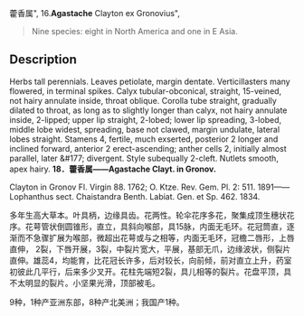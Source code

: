 藿香属",
16.**Agastache** Clayton ex Gronovius",

> Nine species: eight in North America and one in E Asia.

## Description
Herbs tall perennials. Leaves petiolate, margin dentate. Verticillasters many flowered, in terminal spikes. Calyx tubular-obconical, straight, 15-veined, not hairy annulate inside, throat oblique. Corolla tube straight, gradually dilated to throat, as long as to slightly longer than calyx, not hairy annulate inside, 2-lipped; upper lip straight, 2-lobed; lower lip spreading, 3-lobed, middle lobe widest, spreading, base not clawed, margin undulate, lateral lobes straight. Stamens 4, fertile, much exserted, posterior 2 longer and inclined forward, anterior 2 erect-ascending; anther cells 2, initially almost parallel, later &amp;#177; divergent. Style subequally 2-cleft. Nutlets smooth, apex hairy.
**18．藿香属——Agastache Clayt. in Gronov.**

Clayton in Gronov Fl. Virgin 88. 1762; O. Ktze. Rev. Gem. Pl. 2: 511. 1891——Lophanthus sect. Chaistandra Benth. Labiat. Gen. et Sp. 462. 1834.

多年生高大草本。叶具柄，边缘具齿。花两性。轮伞花序多花，聚集成顶生穗状花序。花萼管状倒圆锥形，直立，具斜向喉部，具15脉，内面无毛环。花冠筒直，逐渐而不急骤扩展为喉部，微超出花萼或与之相等，内面无毛环，冠檐二唇形，上唇直伸， 2裂，下唇开展，3裂，中裂片宽大，平展，基部无爪，边缘波状，侧裂片直伸。雄蕊4，均能育，比花冠长许多，后对较长，向前倾，前对直立上升，药室初彼此几平行，后来多少叉开。花柱先端短2裂，具儿相等的裂片。花盘平顶，具不太明显的裂片。小坚果光滑，顶部被毛。

9种，1种产亚洲东部，8种产北美洲；我国产1种。
